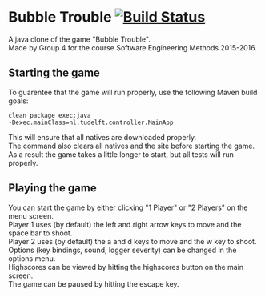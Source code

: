# Bubble Trouble [![Build Status](https://travis-ci.org/Pathemeous/sem-group-4.svg?branch=master)](https://travis-ci.org/Pathemeous/sem-group-4)
A java clone of the game "Bubble Trouble". <br />
Made by Group 4 for the course Software Engineering Methods 2015-2016.

## Starting the game
To guarentee that the game will run properly, use the following Maven build goals:<br />

<code>clean package exec:java -Dexec.mainClass=nl.tudelft.controller.MainApp</code>

This will ensure that all natives are downloaded properly.<br />
The command also clears all natives and the site before starting the game.<br />
As a result the game takes a little longer to start, but all tests will run properly.

## Playing the game
You can start the game by either clicking "1 Player" or "2 Players" on the menu screen.<br />
Player 1 uses (by default) the left and right arrow keys to move and the space bar to shoot.<br />
Player 2 uses (by default) the a and d keys to move and the w key to shoot.<br />
Options (key bindings, sound, logger severity) can be changed in the options menu.<br />
Highscores can be viewed by hitting the highscores button on the main screen.<br />
The game can be paused by hitting the escape key.
